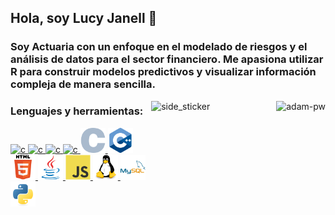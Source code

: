 ## Hola, soy Lucy Janell 👋

<h3 align="left">
Soy Actuaria con un enfoque en el modelado de riesgos y el análisis de datos para el sector financiero. Me apasiona utilizar R para construir modelos predictivos y visualizar información compleja de manera sencilla.
</h3>

<!--
**LucyInWhite/LucyInWhite** is a ✨ _special_ ✨ repository because its `README.md` (this file) appears on your GitHub profile.

Here are some ideas to get you started:

- 🔭 I’m currently working on ...
- 🌱 I’m currently learning ...
- 👯 I’m looking to collaborate on ...
- 🤔 I’m looking for help with ...
- 💬 Ask me about ...
- 📫 How to reach me: ...
- 😄 Pronouns: ...
- ⚡ Fun fact: ...
-->

<p><img align="right" src="https://github.com/Adam-pw/Adam-pw/blob/main/animation_500_kxa883sd.gif" alt="adam-pw" /></p>

<img align="right" width=200px height=200px alt="side_sticker" src="https://media.giphy.com/media/TEnXkcsHrP4YedChhA/giphy.gif" />

<h3 align="left">Lenguajes y herramientas:</h3>
<p align="left"> 
  <a href="https://www.cprogramming.com/" target="_blank" rel="noreferrer"> <img src="https://www.comparasoftware.com/image-assets/412/NDEyfHdwLWNvbnRlbnQvdXBsb2Fkcy8yMDE4LzA3L2xvZ29yc3R1ZGlvLnBuZw.webp" alt="c" width="40" height="40"/> </a>
   <a href="https://www.cprogramming.com/" target="_blank" rel="noreferrer"> <img src="https://img.icons8.com/color/600/latex.png" alt="c" width="40" height="40"/> </a>
    <a href="https://www.cprogramming.com/" target="_blank" rel="noreferrer"> <img src="https://upload.wikimedia.org/wikipedia/commons/thumb/2/27/PHP-logo.svg/1067px-PHP-logo.svg.png" alt="c" width="40" height="40"/> </a>
   <a href="https://www.cprogramming.com/" target="_blank" rel="noreferrer"> <img src="https://images.icon-icons.com/1381/PNG/512/xampp_94513.png" alt="c" width="40" height="40"/> </a>
  <a href="https://www.cprogramming.com/" target="_blank" rel="noreferrer"> <img src="https://raw.githubusercontent.com/devicons/devicon/master/icons/c/c-original.svg" alt="c" width="40" height="40"/> </a> <a href="https://www.w3schools.com/cpp/" target="_blank" rel="noreferrer"> <img src="https://raw.githubusercontent.com/devicons/devicon/master/icons/cplusplus/cplusplus-original.svg" alt="cplusplus" width="40" height="40"/> </a>  <a href="https://www.w3.org/html/" target="_blank" rel="noreferrer"> <img src="https://raw.githubusercontent.com/devicons/devicon/master/icons/html5/html5-original-wordmark.svg" alt="html5" width="40" height="40"/> </a> <a href="https://www.java.com" target="_blank" rel="noreferrer"> <img src="https://raw.githubusercontent.com/devicons/devicon/master/icons/java/java-original.svg" alt="java" width="40" height="40"/> </a> <a href="https://developer.mozilla.org/en-US/docs/Web/JavaScript" target="_blank" rel="noreferrer"> <img src="https://raw.githubusercontent.com/devicons/devicon/master/icons/javascript/javascript-original.svg" alt="javascript" width="40" height="40"/> </a> <a href="https://www.linux.org/" target="_blank" rel="noreferrer"> <img src="https://raw.githubusercontent.com/devicons/devicon/master/icons/linux/linux-original.svg" alt="linux" width="40" height="40"/> </a> <a href="https://www.mysql.com/" target="_blank" rel="noreferrer"> <img src="https://raw.githubusercontent.com/devicons/devicon/master/icons/mysql/mysql-original-wordmark.svg" alt="mysql" width="40" height="40"/> </a>  <a href="https://www.python.org" target="_blank" rel="noreferrer"> <img src="https://raw.githubusercontent.com/devicons/devicon/master/icons/python/python-original.svg" alt="python" width="40" height="40"/></a> </p><br>

